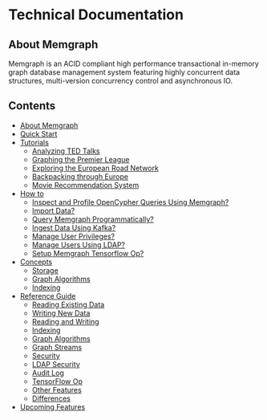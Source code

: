 # Technical Documentation

## About Memgraph

Memgraph is an ACID compliant high performance transactional in-memory graph
database management system featuring highly concurrent data structures,
multi-version concurrency control and asynchronous IO.

[//]: # (When adding a new documentation file, please add it to the list)

## Contents

  * [About Memgraph](#about-memgraph)
  * [Quick Start](quick-start.md)
  * [Tutorials](tutorials/tutorials-overview.md)
    * [Analyzing TED Talks](tutorials/analyzing-TED-talks.md)
    * [Graphing the Premier League](tutorials/graphing-the-premier-league.md)
    * [Exploring the European Road Network](tutorials/exploring-the-european-road-network.md)
    * [Backpacking through Europe](backpacking-through-europe.md)
    * [Movie Recommendation System](tutorials/movie-recommendation.md)
  * [How to](how_to_guides/how-to-guides-overview.md)
    * [Inspect and Profile OpenCypher Queries Using Memgraph?](how_to_guides/explain-profile.md)
    * [Import Data?](how_to_guides/import-data.md)
    * [Query Memgraph Programmatically?](how_to_guides/query-memgraph-programmatically.md)
    * [Ingest Data Using Kafka?](how_to_guides/ingest-data-using-kafka.md)
    * [Manage User Privileges?](how_to_guides/manage-user-privileges.md)
    * [Manage Users Using LDAP?](how_to_guides/manage-users-using-ldap.md)
    * [Setup Memgraph Tensorflow Op?](how_to_guides/tensorflow-setup.md)
  * [Concepts](concepts/concepts-overview.md)
    * [Storage](concepts/storage.md)
    * [Graph Algorithms](concepts/graph-algorithms.md)
    * [Indexing](concepts/indexing.md)
  * [Reference Guide](reference_guide/reference-overview.md)
    * [Reading Existing Data](reference_guide/reading-existing-data.md)
    * [Writing New Data](reference_guide/writing-new-data.md)
    * [Reading and Writing](reference_guide/reading-and-writing.md)
    * [Indexing](reference_guide/indexing.md)
    * [Graph Algorithms](reference_guide/graph-algorithms.md)
    * [Graph Streams](reference_guide/graph-streams.md)
    * [Security](reference_guide/security.md)
    * [LDAP Security](reference_guide/ldap-security.md)
    * [Audit Log](reference_guide/audit-log.md)
    * [TensorFlow Op](reference_guide/tensorflow.md)
    * [Other Features](reference_guide/other-features.md)
    * [Differences](reference_guide/differences.md)
  * [Upcoming Features](upcoming-features.md)

[//]: # (Nothing should go below the contents section)
